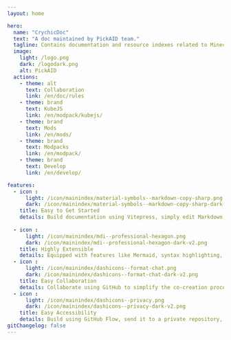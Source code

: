 ```yaml
---
layout: home

hero:
  name: "CrychicDoc"
  text: "A doc maintained by PickAID team."
  tagline: Contains documentation and resource indexes related to Minecraft.
  image: 
    light: /logo.png
    dark: /logodark.png
    alt: PickAID
  actions:
    - theme: alt
      text: Collaboration
      link: /en/doc/rules
    - theme: brand
      text: KubeJS
      link: /en/modpack/kubejs/
    - theme: brand
      text: Mods
      link: /en/mods/
    - theme: brand
      text: Modpacks
      link: /en/modpack/
    - theme: brand
      text: Develop
      link: /en/develop/

features:
  - icon : 
      light: /icon/mainindex/material-symbols--markdown-copy-sharp.png
      dark: /icon/mainindex/material-symbols--markdown-copy-sharp-dark-v2.png
    title: Easy to Get Started
    details: Build documentation using Vitepress, simply edit Markdown files to write content.
  
  - icon : 
      light: /icon/mainindex/mdi--professional-hexagon.png
      dark: /icon/mainindex/mdi--professional-hexagon-dark-v2.png
    title: Highly Extensible
    details: Equipped with features like Mermaid, syntax highlighting, and type variable display. It also includes various components from Vuetify to enhance the readability and professionalism of shared content.
  - icon : 
      light: /icon/mainindex/dashicons--format-chat.png
      dark: /icon/mainindex/dashicons--format-chat-dark-v2.png
    title: Easy Collaboration
    details: Collaborate using GitHub to simplify the co-creation process and ensure the security of source code.
  - icon : 
      light: /icon/mainindex/dashicons--privacy.png
      dark: /icon/mainindex/dashicons--privacy-dark-v2.png
    title: Easy Accessibility
    details: Build using GitHub Flow, send it to a private repository, and then transfer it to a physical server. This optimizes the access speed for users in China while ensuring the stability of the website for all users by using Cloudflare CDN.
gitChangelog: false
---
```


<commitsCounter
  username="PickAID"
  repoName="CrychicDoc"
  :daysToFetch="120"
/>